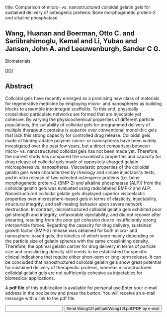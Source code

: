 title: Comparison of micro- vs. nanostructured colloidal gelatin gels for sustained delivery of osteogenic proteins: Bone morphogenetic protein-2 and alkaline phosphatase

## Wang, Huanan and Boerman, Otto C. and Sariibrahimoglu, Kemal and Li, Yubao and Jansen, John A. and Leeuwenburgh, Sander C G.
Biomaterials

<a href="https://doi.org/10.1016/j.biomaterials.2012.08.024">DOI</a>

## Abstract
Colloidal gels have recently emerged as a promising new class of materials for regenerative medicine by employing micro- and nanospheres as building blocks to assemble into integral scaffolds. To this end, physically crosslinked particulate networks are formed that are injectable yet cohesive. By varying the physicochemical properties of different particle populations, the suitability of colloidal gels for programmed delivery of multiple therapeutic proteins is superior over conventional monolithic gels that lack this strong capacity for controlled drug release. Colloidal gels made of biodegradable polymer micro- or nanospheres have been widely investigated over the past few years, but a direct comparison between micro- vs. nanostructured colloidal gels has not been made yet. Therefore, the current study has compared the viscoelastic properties and capacity for drug release of colloidal gels made of oppositely charged gelatin microspheres vs. nanospheres. Viscoelastic properties of the colloidal gelatin gels were characterized by rheology and simple injectability tests, and in vitro release of two selected osteogenic proteins (i.e. bone morphogenetic protein-2 (BMP-2) and alkaline phosphatase (ALP)) from the colloidal gelatin gels was evaluated using radiolabeled BMP-2 and ALP. Nanostructured colloidal gelatin gels displayed superior viscoelastic properties over microsphere-based gels in terms of elasticity, injectability, structural integrity, and self-healing behavior upon severe network destruction. In contrast, microstructured colloidal gelatin gels exhibited poor gel strength and integrity, unfavorable injectability, and did not recover after shearing, resulting from the poor gel cohesion due to insufficiently strong interparticle forces. Regarding the capacity for drug delivery, sustained growth factor (BMP-2) release was obtained for both micro- and nanosphere-based gels, the kinetics of which were mainly depending on the particle size of gelatin spheres with the same crosslinking density. Therefore, the optimal gelatin carrier for drug delivery in terms of particle size and crosslinking density still needs to be established for specific clinical indications that require either short-term or long-term release. It can be concluded that nanostructured colloidal gelatin gels show great potential for sustained delivery of therapeutic proteins, whereas microstructured colloidal gelatin gels are not sufficiently cohesive as injectables for biomedical applications.

A <b>pdf file</b> of this publication is available for personal use.Enter your e-mail address in the box below and press the button. You will receive an e-mail message with a link to the pdf file.
<form action="sender.php">  <input type="text" name="email">  <input type="submit" value="Send Wang12f.pdf:pdf/Wang12f.pdf:PDF by e-mail"></form>